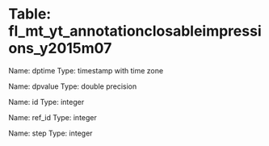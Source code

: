 Table: fl_mt_yt_annotationclosableimpressions_y2015m07
======================================================

Name: dptime
Type: timestamp with time zone

Name: dpvalue
Type: double precision

Name: id
Type: integer

Name: ref_id
Type: integer

Name: step
Type: integer

